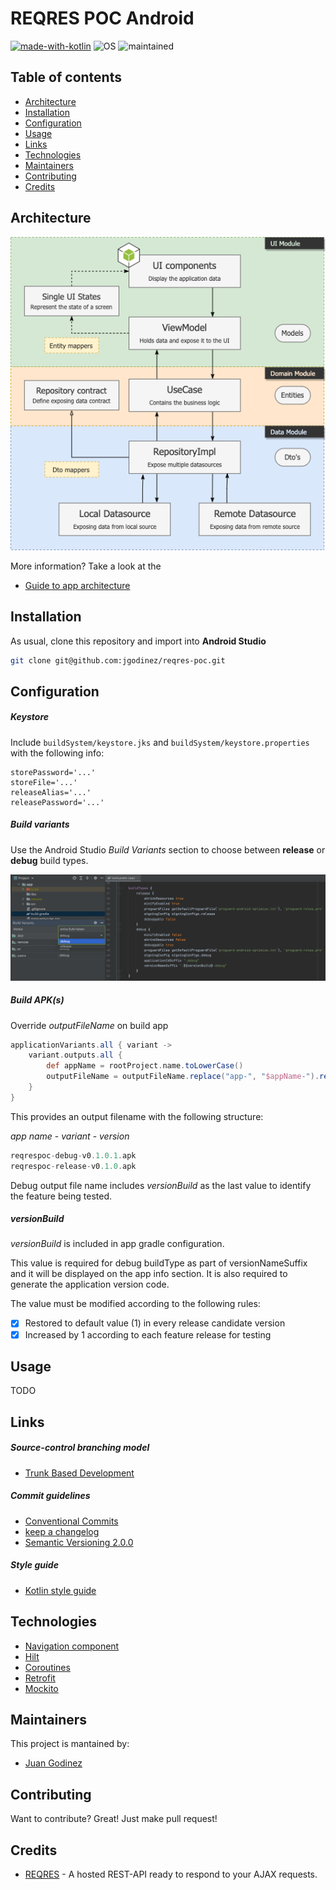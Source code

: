 # REQRES POC Android
[![made-with-kotlin](https://img.shields.io/badge/Kotlin-0095D5?&style=for-the-badge&logo=kotlin&logoColor=white)](https://kotlinlang.org/)
![OS](https://img.shields.io/badge/Android-3DDC84?style=for-the-badge&logo=android&logoColor=white)
![maintained](https://img.shields.io/badge/Maintained%3F-yes-green.svg)

## Table of contents
* [Architecture](#architecture)
* [Installation](#installation)
* [Configuration](#configuration)
* [Usage](#usage)
* [Links](#links)
* [Technologies](#technologies)
* [Maintainers](#maintainers)
* [Contributing](#contributing)
* [Credits](#credits)

## Architecture

![logo](/assets/architecture.png "Architecture diagram")

More information? Take a look at the
* [Guide to app architecture](https://developer.android.com/jetpack/guide)

## Installation
As usual, clone this repository and import into **Android Studio**

```bash
git clone git@github.com:jgodinez/reqres-poc.git
```

## Configuration

##### Keystore
Include `buildSystem/keystore.jks` and `buildSystem/keystore.properties` with the following info:

```properties
storePassword='...'
storeFile='...'
releaseAlias='...'
releasePassword='...'
```

##### Build variants
Use the Android Studio *Build Variants* section to choose between **release** or **debug** build types.

![logo](/assets/build_configuration.png "Build configuration")

##### Build APK(s)

Override *outputFileName* on build app

```groovy
applicationVariants.all { variant ->
    variant.outputs.all {
        def appName = rootProject.name.toLowerCase()
        outputFileName = outputFileName.replace("app-", "$appName-").replaceAll(".apk", "-v${variant.versionName.replaceAll("-debug|-release", "")}.apk")
    }
}
```

This provides an output filename with the following structure:

*app name* - *variant* - *version*

```groovy
reqrespoc-debug-v0.1.0.1.apk
reqrespoc-release-v0.1.0.apk
```

Debug output file name includes *versionBuild* as the last value to identify the feature being tested.

##### versionBuild

*versionBuild* is included in app gradle configuration. 

This value is required for debug buildType as part of versionNameSuffix and it will be displayed on the app info section. It is also required to generate the application version code. 

The value must be modified according to the following rules:

- [x] Restored to default value (1) in every release candidate version
- [x] Increased by 1 according to each feature release for testing

## Usage
TODO

## Links

##### Source-control branching model

* [Trunk Based Development](https://trunkbaseddevelopment.com/)


##### Commit guidelines

* [Conventional Commits](https://www.conventionalcommits.org/en/v1.0.0/)
* [keep a changelog](https://keepachangelog.com/en/1.0.0/)
* [Semantic Versioning 2.0.0](https://semver.org/spec/v2.0.0.html)

##### Style guide

* [Kotlin style guide](https://developer.android.com/kotlin/style-guide)

## Technologies
* [Navigation component](https://developer.android.com/guide/navigation/navigation-getting-started)
* [Hilt](https://developer.android.com/training/dependency-injection/hilt-android)
* [Coroutines](https://kotlinlang.org/docs/reference/coroutines-overview.html)
* [Retrofit](https://square.github.io/retrofit/)
* [Mockito](https://github.com/mockito/mockito)

## Maintainers
This project is mantained by:
* [Juan Godinez](https://github.com/jgodinez)

## Contributing
Want to contribute? Great! Just make pull request!

## Credits
* [REQRES](https://reqres.in/) - A hosted REST-API ready to respond to your AJAX requests.
